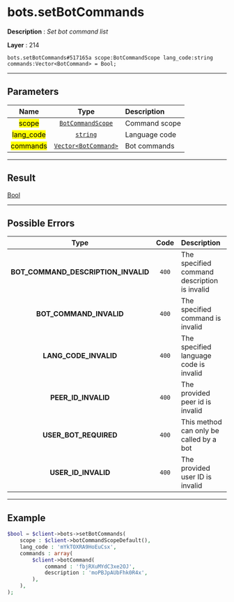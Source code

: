 # bots.setBotCommands

**Description** : *Set bot command list*

**Layer** : 214

```tl
bots.setBotCommands#517165a scope:BotCommandScope lang_code:string commands:Vector<BotCommand> = Bool;
```

---

## Parameters

| Name | Type | Description |
| :---: | :---: | :--- |
| <mark>scope</mark> | [`BotCommandScope`](type/BotCommandScope) | Command scope |
| <mark>lang_code</mark> | [`string`](type/string) | Language code |
| <mark>commands</mark> | [`Vector<BotCommand>`](type/BotCommand) | Bot commands |

---

## Result

[Bool](type/Bool)

---

## Possible Errors

| Type | Code | Description |
| :---: | :---: | :--- |
| **BOT_COMMAND_DESCRIPTION_INVALID** | `400` | The specified command description is invalid |
| **BOT_COMMAND_INVALID** | `400` | The specified command is invalid |
| **LANG_CODE_INVALID** | `400` | The specified language code is invalid |
| **PEER_ID_INVALID** | `400` | The provided peer id is invalid |
| **USER_BOT_REQUIRED** | `400` | This method can only be called by a bot |
| **USER_ID_INVALID** | `400` | The provided user ID is invalid |

---

## Example

```php
$bool = $client->bots->setBotCommands(
	scope : $client->botCommandScopeDefault(),
	lang_code : 'mYkTOXRA9HoEuCsx',
	commands : array(
		$client->botCommand(
			command : 'fbjRXuMYdC3xe2OJ',
			description : 'moPBJpAUbFhk0R4x',
		),
	),
);
```
